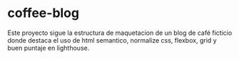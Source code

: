 # coffee-blog
Este proyecto sigue la estructura de maquetacion de un blog de café ficticio donde destaca el uso de html semantico, normalize css, flexbox, grid y buen puntaje en lighthouse.
